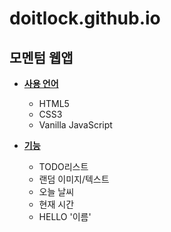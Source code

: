 # doitlock.github.io

## 모멘텀 웹앱

- **<u>사용 언어</u>**
  - HTML5
  - CSS3
  - Vanilla JavaScript

- **<u>기능</u>**
  - TODO리스트
  - 랜덤 이미지/텍스트
  - 오늘 날씨
  - 현재 시간
  - HELLO '이름'

